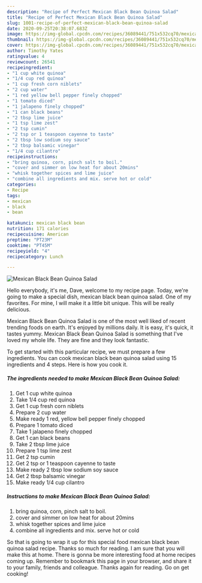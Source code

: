 ```yaml
---
description: "Recipe of Perfect Mexican Black Bean Quinoa Salad"
title: "Recipe of Perfect Mexican Black Bean Quinoa Salad"
slug: 1001-recipe-of-perfect-mexican-black-bean-quinoa-salad
date: 2020-09-25T20:38:07.683Z
image: https://img-global.cpcdn.com/recipes/36089441/751x532cq70/mexican-black-bean-quinoa-salad-recipe-main-photo.jpg
thumbnail: https://img-global.cpcdn.com/recipes/36089441/751x532cq70/mexican-black-bean-quinoa-salad-recipe-main-photo.jpg
cover: https://img-global.cpcdn.com/recipes/36089441/751x532cq70/mexican-black-bean-quinoa-salad-recipe-main-photo.jpg
author: Timothy Yates
ratingvalue: 4
reviewcount: 26541
recipeingredient:
- "1 cup white quinoa"
- "1/4 cup red quinoa"
- "1 cup fresh corn niblets"
- "2 cup water"
- "1 red yellow bell pepper finely chopped"
- "1 tomato diced"
- "1 jalapeno finely chopped"
- "1 can black beans"
- "2 tbsp lime juice"
- "1 tsp lime zest"
- "2 tsp cumin"
- "2 tsp or 1 teaspoon cayenne to taste"
- "2 tbsp low sodium soy sauce"
- "2 tbsp balsamic vinegar"
- "1/4 cup cilantro"
recipeinstructions:
- "bring quinoa, corn, pinch salt to boil."
- "cover and simmer on low heat for about 20mins"
- "whisk together spices and lime juice"
- "combine all ingredients and mix. serve hot or cold"
categories:
- Recipe
tags:
- mexican
- black
- bean

katakunci: mexican black bean 
nutrition: 171 calories
recipecuisine: American
preptime: "PT23M"
cooktime: "PT45M"
recipeyield: "4"
recipecategory: Lunch

---
```



![Mexican Black Bean Quinoa Salad](https://img-global.cpcdn.com/recipes/36089441/751x532cq70/mexican-black-bean-quinoa-salad-recipe-main-photo.jpg)

Hello everybody, it's me, Dave, welcome to my recipe page. Today, we're going to make a special dish, mexican black bean quinoa salad. One of my favorites. For mine, I will make it a little bit unique. This will be really delicious.



Mexican Black Bean Quinoa Salad is one of the most well liked of recent trending foods on earth. It's enjoyed by millions daily. It is easy, it's quick, it tastes yummy. Mexican Black Bean Quinoa Salad is something that I've loved my whole life. They are fine and they look fantastic.


To get started with this particular recipe, we must prepare a few ingredients. You can cook mexican black bean quinoa salad using 15 ingredients and 4 steps. Here is how you cook it.

<!--inarticleads1-->

##### The ingredients needed to make Mexican Black Bean Quinoa Salad:

1. Get 1 cup white quinoa
1. Take 1/4 cup red quinoa
1. Get 1 cup fresh corn niblets
1. Prepare 2 cup water
1. Make ready 1 red, yellow bell pepper finely chopped
1. Prepare 1 tomato diced
1. Take 1 jalapeno finely chopped
1. Get 1 can black beans
1. Take 2 tbsp lime juice
1. Prepare 1 tsp lime zest
1. Get 2 tsp cumin
1. Get 2 tsp or 1 teaspoon cayenne to taste
1. Make ready 2 tbsp low sodium soy sauce
1. Get 2 tbsp balsamic vinegar
1. Make ready 1/4 cup cilantro




<!--inarticleads2-->

##### Instructions to make Mexican Black Bean Quinoa Salad:

1. bring quinoa, corn, pinch salt to boil.
1. cover and simmer on low heat for about 20mins
1. whisk together spices and lime juice
1. combine all ingredients and mix. serve hot or cold




So that is going to wrap it up for this special food mexican black bean quinoa salad recipe. Thanks so much for reading. I am sure that you will make this at home. There is gonna be more interesting food at home recipes coming up. Remember to bookmark this page in your browser, and share it to your family, friends and colleague. Thanks again for reading. Go on get cooking!
